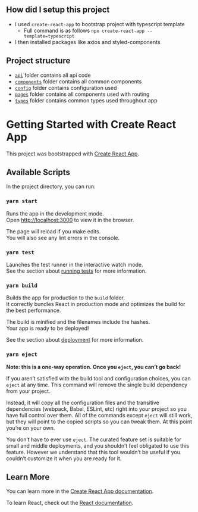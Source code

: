 ## How did I setup this project

- I used `create-react-app` to bootstrap project with typescript template
  - Full command is as follows `npx create-react-app --template=typescript`
- I then installed packages like axios and styled-components

## Project structure
- [`api`](https://github.com/thisisommore/Breaking-Bad-Characters/tree/main/src/api) folder contains all api code
- [`components`](https://github.com/thisisommore/Breaking-Bad-Characters/tree/main/src/components) folder contains all common components
- [`config`](https://github.com/thisisommore/Breaking-Bad-Characters/tree/main/src/config) folder contains configuration used
- [`pages`](https://github.com/thisisommore/Breaking-Bad-Characters/tree/main/src/pages) folder contains all components used with routing
- [`types`](https://github.com/thisisommore/Breaking-Bad-Characters/tree/main/src/types) folder contains common types used throughout app


# Getting Started with Create React App

This project was bootstrapped with [Create React App](https://github.com/facebook/create-react-app).

## Available Scripts

In the project directory, you can run:

### `yarn start`

Runs the app in the development mode.\
Open [http://localhost:3000](http://localhost:3000) to view it in the browser.

The page will reload if you make edits.\
You will also see any lint errors in the console.

### `yarn test`

Launches the test runner in the interactive watch mode.\
See the section about [running tests](https://facebook.github.io/create-react-app/docs/running-tests) for more information.

### `yarn build`

Builds the app for production to the `build` folder.\
It correctly bundles React in production mode and optimizes the build for the best performance.

The build is minified and the filenames include the hashes.\
Your app is ready to be deployed!

See the section about [deployment](https://facebook.github.io/create-react-app/docs/deployment) for more information.

### `yarn eject`

**Note: this is a one-way operation. Once you `eject`, you can’t go back!**

If you aren’t satisfied with the build tool and configuration choices, you can `eject` at any time. This command will remove the single build dependency from your project.

Instead, it will copy all the configuration files and the transitive dependencies (webpack, Babel, ESLint, etc) right into your project so you have full control over them. All of the commands except `eject` will still work, but they will point to the copied scripts so you can tweak them. At this point you’re on your own.

You don’t have to ever use `eject`. The curated feature set is suitable for small and middle deployments, and you shouldn’t feel obligated to use this feature. However we understand that this tool wouldn’t be useful if you couldn’t customize it when you are ready for it.

## Learn More

You can learn more in the [Create React App documentation](https://facebook.github.io/create-react-app/docs/getting-started).

To learn React, check out the [React documentation](https://reactjs.org/).
